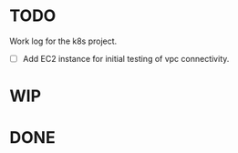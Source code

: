 # TODO

Work log for the k8s project.

- [ ] Add EC2 instance for initial testing of vpc connectivity.

# WIP

# DONE